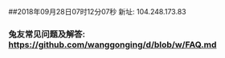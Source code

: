 ##2018年09月28日07时12分07秒 新址: 104.248.173.83
### 兔友常见问题及解答: https://github.com/wanggonging/d/blob/w/FAQ.md
